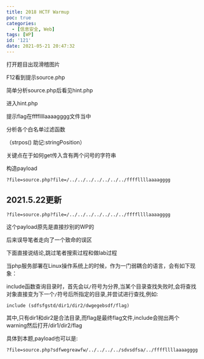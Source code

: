 ```yaml
---
title: 2018 HCTF Warmup
poc: true
categories:
  - [信息安全, Web]
tags: [WP]
id: '121'
date: 2021-05-21 20:47:32
---
```


打开题目出现滑稽图片

F12看到提示source.php

简单分析source.php后看见hint.php

进入hint.php

提示flag在ffffllllaaaagggg文件当中

分析各个白名单过滤函数

（strpos() 助记:stringPosition）

关键点在于如何get传入含有两个问号的字符串

构造payload

`?file=source.php?file=/../../../../../../../ffffllllaaaagggg`

## 2021.5.22更新

`?file=source.php?file=/../../../../../../../ffffllllaaaagggg`

这个payload原先是直接抄别的WP的

后来误导笔者走向了一个致命的误区

下面直接说结论,跳过笔者搜索过程和做lab过程

当php服务部署在Linux操作系统上的时候，作为一门弱耦合的语言，会有如下现象：

include函数查询目录时，首先会以`/`符号为分界,当某个目录查找失败时,会将查找对象直接变为下一个`/`符号后所指定的目录,并尝试进行查找,例如:

`include (sdfsfgstd/dir1/dir2/dwgegebsdf/flag)`

其中,只有dir1和dir2是合法目录,而flag是最终flag文件,include会抛出两个warning然后打开/dir1/dir2/flag

具体到本题,payload也可以是:

`?file=source.php?sdfwegreawfw/../../../../sdvsdfsa/../ffffllllaaaagggg`